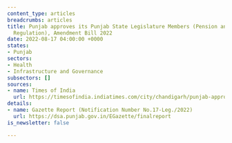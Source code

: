 ```yaml
---
content_type: articles
breadcrumbs: articles
title: Punjab approves its Punjab State Legislature Members (Pension and Medical Facilities
  Regulation), Amendment Bill 2022
date: 2022-08-17 04:00:00 +0000
states:
- Punjab
sectors:
- Health
- Infrastructure and Governance
subsectors: []
sources:
- name: Times of India
  url: https://timesofindia.indiatimes.com/city/chandigarh/punjab-approves-one-mla-one-pension-bill/articleshow/93538527.cms
details:
- name: Gazette Report (Notification Number No.17-Leg./2022)
  url: https://dsa.punjab.gov.in/EGazette/finalreport
is_newsletter: false

---
```

